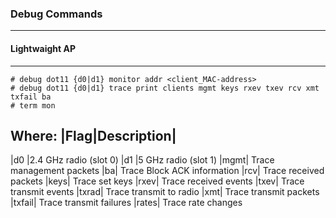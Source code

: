 ### Debug Commands
---

#### Lightwaight AP
---
```markup
# debug dot11 {d0|d1} monitor addr <client_MAC-address>
# debug dot11 {d0|d1} trace print clients mgmt keys rxev txev rcv xmt txfail ba
# term mon
```
Where:
|Flag|Description|
------------------
|d0	|2.4 GHz radio (slot 0)
|d1	|5 GHz radio (slot 1)
|mgmt|	Trace management packets
|ba|	Trace Block ACK information
|rcv|	Trace received packets
|keys|	Trace set keys
|rxev|	Trace received events
|txev|	Trace transmit events
|txrad|	Trace transmit to radio
|xmt|	Trace transmit packets
|txfail|	Trace transmit failures
|rates|	Trace rate changes
